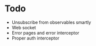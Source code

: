# Todo

* Unsubscribe from observables smartly
* Web socket
* Error pages and error interceptor
* Proper auth interceptor